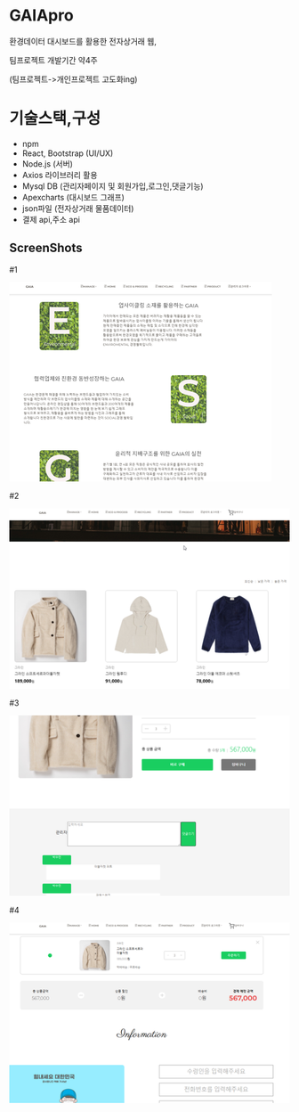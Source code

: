 # GAIApro

환경데이터 대시보드를 활용한 전자상거래 웹,

팀프로젝트 개발기간 약4주

(팀프로젝트->개인프로젝트 고도화ing)

# 기술스택,구성

- npm
- React, Bootstrap (UI/UX)
- Node.js (서버)
- Axios 라이브러리 활용
- Mysql DB (관리자페이지 및 회원가입,로그인,댓글기능)
- Apexcharts (대시보드 그래프)
- json파일 (전자상거래 물품데이터)
- 결제 api,주소 api

## ScreenShots

#1

![alt text](https://github.com/suminpark123/GAIApro/blob/main/src/assets/img/gitimg/K-243.png)

#2

![alt text](https://github.com/suminpark123/GAIApro/blob/main/src/assets/img/gitimg/K-244.png)

#3

![alt text](https://github.com/suminpark123/GAIApro/blob/main/src/assets/img/gitimg/K-245.png)

#4

![alt text](https://github.com/suminpark123/GAIApro/blob/main/src/assets/img/gitimg/K-246.png)
